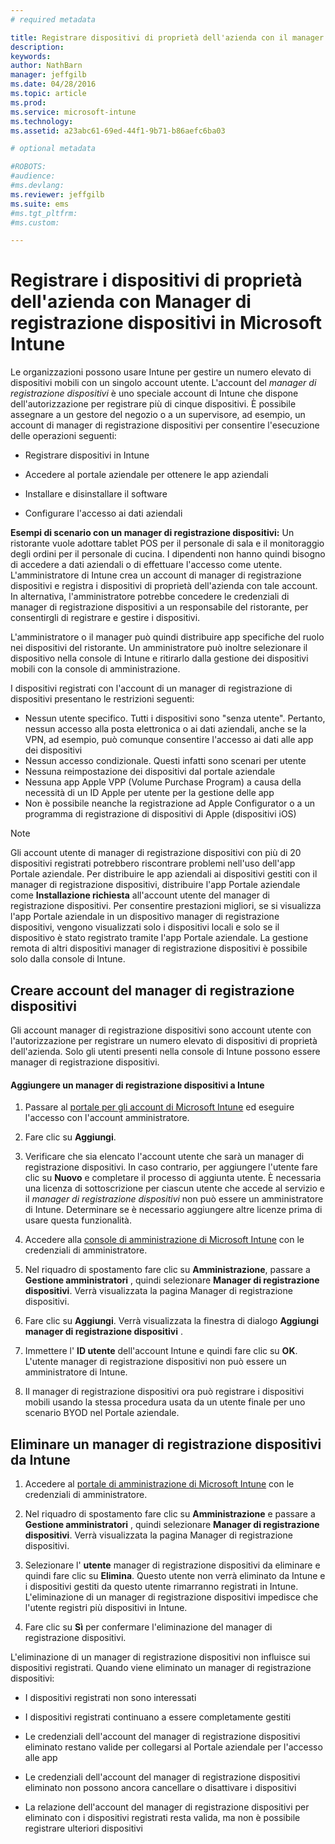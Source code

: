 ```yaml
---
# required metadata

title: Registrare dispositivi di proprietà dell'azienda con il manager di registrazione dispositivi in Microsoft Intune | Microsoft Intune
description:
keywords:
author: NathBarn
manager: jeffgilb
ms.date: 04/28/2016
ms.topic: article
ms.prod:
ms.service: microsoft-intune
ms.technology:
ms.assetid: a23abc61-69ed-44f1-9b71-b86aefc6ba03

# optional metadata

#ROBOTS:
#audience:
#ms.devlang:
ms.reviewer: jeffgilb
ms.suite: ems
#ms.tgt_pltfrm:
#ms.custom:

---
```


# Registrare i dispositivi di proprietà dell'azienda con Manager di registrazione dispositivi in Microsoft Intune
Le organizzazioni possono usare Intune per gestire un numero elevato di dispositivi mobili con un singolo account utente. L'account del *manager di registrazione dispositivi* è uno speciale account di Intune che dispone dell'autorizzazione per registrare più di cinque dispositivi. È possibile assegnare a un gestore del negozio o a un supervisore, ad esempio, un account di manager di registrazione dispositivi per consentire l'esecuzione delle operazioni seguenti:

-   Registrare dispositivi in Intune

-   Accedere al portale aziendale per ottenere le app aziendali

-   Installare e disinstallare il software

-   Configurare l'accesso ai dati aziendali


**Esempi di scenario con un manager di registrazione dispositivi:** Un ristorante vuole adottare tablet POS per il personale di sala e il monitoraggio degli ordini per il personale di cucina. I dipendenti non hanno quindi bisogno di accedere a dati aziendali o di effettuare l'accesso come utente. L'amministratore di Intune crea un account di manager di registrazione dispositivi e registra i dispositivi di proprietà dell'azienda con tale account. In alternativa, l'amministratore potrebbe concedere le credenziali di manager di registrazione dispositivi a un responsabile del ristorante, per consentirgli di registrare e gestire i dispositivi.

L'amministratore o il manager può quindi distribuire app specifiche del ruolo nei dispositivi del ristorante. Un amministratore può inoltre selezionare il dispositivo nella console di Intune e ritirarlo dalla gestione dei dispositivi mobili con la console di amministrazione.

I dispositivi registrati con l'account di un manager di registrazione di dispositivi presentano le restrizioni seguenti:
  - Nessun utente specifico. Tutti i dispositivi sono "senza utente". Pertanto, nessun accesso alla posta elettronica o ai dati aziendali, anche se la VPN, ad esempio, può comunque consentire l'accesso ai dati alle app dei dispositivi
  - Nessun accesso condizionale. Questi infatti sono scenari per utente
  - Nessuna reimpostazione dei dispositivi dal portale aziendale
  - Nessuna app Apple VPP (Volume Purchase Program) a causa della necessità di un ID Apple per utente per la gestione delle app
  - Non è possibile neanche la registrazione ad Apple Configurator o a un programma di registrazione di dispositivi di Apple (dispositivi iOS)

> [!NOTE]
> Gli account utente di manager di registrazione dispositivi con più di 20 dispositivi registrati potrebbero riscontrare problemi nell'uso dell'app Portale aziendale. Per distribuire le app aziendali ai dispositivi gestiti con il manager di registrazione dispositivi, distribuire l'app Portale aziendale come **Installazione richiesta** all'account utente del manager di registrazione dispositivi.
> Per consentire prestazioni migliori, se si visualizza l'app Portale aziendale in un dispositivo manager di registrazione dispositivi, vengono visualizzati solo i dispositivi locali e solo se il dispositivo è stato registrato tramite l'app Portale aziendale. La gestione remota di altri dispositivi manager di registrazione dispositivi è possibile solo dalla console di Intune.

## Creare account del manager di registrazione dispositivi
Gli account manager di registrazione dispositivi sono account utente con l'autorizzazione per registrare un numero elevato di dispositivi di proprietà dell'azienda. Solo gli utenti presenti nella console di Intune possono essere manager di registrazione dispositivi.

#### Aggiungere un manager di registrazione dispositivi a Intune

1.  Passare al [portale per gli account di Microsoft Intune](http://go.microsoft.com/fwlink/?LinkId=698854) ed eseguire l'accesso con l'account amministratore.

2.  Fare clic su **Aggiungi**.

3.  Verificare che sia elencato l'account utente che sarà un manager di registrazione dispositivi. In caso contrario, per aggiungere l'utente fare clic su **Nuovo** e completare il processo di aggiunta utente. È necessaria una licenza di sottoscrizione per ciascun utente che accede al servizio e il *manager di registrazione dispositivi* non può essere un amministratore di Intune. Determinare se è necessario aggiungere altre licenze prima di usare questa funzionalità.

4.  Accedere alla [console di amministrazione di Microsoft Intune](http://manage.microsoft.com) con le credenziali di amministratore.

5.  Nel riquadro di spostamento fare clic su **Amministrazione**, passare a **Gestione amministratori** , quindi selezionare **Manager di registrazione dispositivi**. Verrà visualizzata la pagina Manager di registrazione dispositivi.

6.  Fare clic su **Aggiungi**. Verrà visualizzata la finestra di dialogo **Aggiungi manager di registrazione dispositivi** .

7.  Immettere l' **ID utente** dell'account Intune e quindi fare clic su **OK**. L'utente manager di registrazione dispositivi non può essere un amministratore di Intune.

8.  Il manager di registrazione dispositivi ora può registrare i dispositivi mobili usando la stessa procedura usata da un utente finale per uno scenario BYOD nel Portale aziendale.

## Eliminare un manager di registrazione dispositivi da Intune

1.  Accedere al [portale di amministrazione di Microsoft Intune](http://manage.microsoft.com) con le credenziali di amministratore.

2.  Nel riquadro di spostamento fare clic su **Amministrazione** e passare a **Gestione amministratori** , quindi selezionare **Manager di registrazione dispositivi**. Verrà visualizzata la pagina Manager di registrazione dispositivi.

3.  Selezionare l' **utente** manager di registrazione dispositivi da eliminare e quindi fare clic su **Elimina**. Questo utente non verrà eliminato da Intune e i dispositivi gestiti da questo utente rimarranno registrati in Intune. L'eliminazione di un manager di registrazione dispositivi impedisce che l'utente registri più dispositivi in Intune.

4.  Fare clic su **Sì** per confermare l'eliminazione del manager di registrazione dispositivi.

L'eliminazione di un manager di registrazione dispositivi non influisce sui dispositivi registrati. Quando viene eliminato un manager di registrazione dispositivi:

-   I dispositivi registrati non sono interessati

-   I dispositivi registrati continuano a essere completamente gestiti

-   Le credenziali dell'account del manager di registrazione dispositivi eliminato restano valide per collegarsi al Portale aziendale per l'accesso alle app

-   Le credenziali dell'account del manager di registrazione dispositivi eliminato non possono ancora cancellare o disattivare i dispositivi

-   La relazione dell'account del manager di registrazione dispositivi per eliminato con i dispositivi registrati resta valida, ma non è possibile registrare ulteriori dispositivi


<!--HONumber=May16_HO3-->


